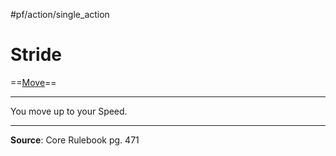 #pf/action/single_action 
# Stride
==[Move](../Traits/Move.md)==

---
You move up to your Speed.

---
**Source**: Core Rulebook pg. 471